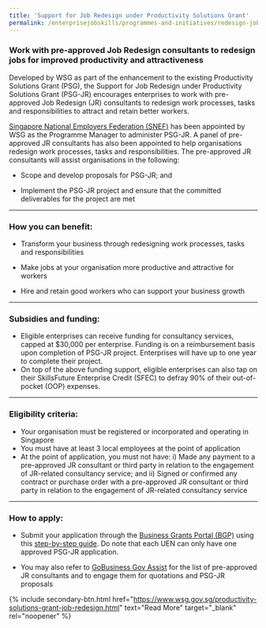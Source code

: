 ```yaml
---
title: 'Support for Job Redesign under Productivity Solutions Grant'
permalink: /enterprisejobskills/programmes-and-initiatives/redesign-jobs/support-for-job-redesign-under-productivity-solutions-grant/
---
```


### Work with pre-approved Job Redesign consultants to redesign jobs for improved productivity and attractiveness

Developed by WSG as part of the enhancement to the existing Productivity Solutions Grant (PSG), the Support for Job Redesign under Productivity Solutions Grant (PSG-JR) encourages enterprises to work with pre-approved Job Redesign (JR) consultants to redesign work processes, tasks and responsibilities to attract and retain better workers.

<a href="https://snef.org.sg/incentives/psgjr/" target="_blank" rel="noopener">Singapore National Employers Federation (SNEF)</a> has been appointed by WSG as the Programme Manager to administer PSG-JR. A panel of pre-approved JR consultants has also been appointed to help organisations redesign work processes, tasks and responsibilities. The pre-approved JR consultants will assist organisations in the following:

- Scope and develop proposals for PSG-JR; and

- Implement the PSG-JR project and ensure that the committed deliverables for the project are met

---

### How you can benefit:

- Transform your business through redesigning work processes, tasks and responsibilities

- Make jobs at your organisation more productive and attractive for workers

- Hire and retain good workers who can support your business growth

---

### Subsidies and funding:

-	Eligible enterprises can receive funding for consultancy services, capped at $30,000 per enterprise. Funding is on a reimbursement basis upon completion of PSG-JR project. Enterprises will have up to one year to complete their project.
-	On top of the above funding support, eligible enterprises can also tap on their SkillsFuture Enterprise Credit (SFEC) to defray 90% of their out-of-pocket (OOP) expenses.

---

### Eligibility criteria:

-	Your organisation must be registered or incorporated and operating in Singapore
-	You must have at least 3 local employees at the point of application
-	At the point of application, you must not have: 
i) Made any payment to a pre-approved JR consultant or third party in relation to the engagement of JR-related consultancy service; and 
ii) Signed or confirmed any contract or purchase order with a pre-approved JR consultant or third party in relation to the engagement of JR-related consultancy service

---

### How to apply:

- Submit your application through the <a href="https://www.businessgrants.gov.sg/" target="_blank" rel="noopener">Business Grants Portal (BGP)</a> using this <a href="https://www.wsg.gov.sg/docs/default-source/programme/step-by-step-application-guide-for-psg-jr_v10.pdf" target="_blank" rel="noopener">step-by-step guide</a>. Do note that each UEN can only have one approved PSG-JR application.

- You may also refer to <a href="https://www.gobusiness.gov.sg/browse-all-solutions-job-redesign-solutions/job-redesign-consultancy" target="_blank" rel="noopener">GoBusiness Gov Assist</a> for the list of pre-approved JR consultants and to engage them for quotations and PSG-JR proposals

{% include secondary-btn.html href="https://www.wsg.gov.sg/productivity-solutions-grant-job-redesign.html" text="Read More" target="_blank" rel="noopener" %}

<script src="/jquery/jquery.min.js"></script>
<script src="/jquery/resize-tables.js"></script>
